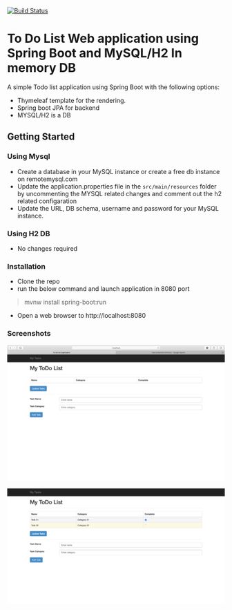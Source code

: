 [![Build Status](http://jenkins.arjunsreepad.com/buildStatus/icon?job=To+Do+List&build=5)](http://jenkins.arjunsreepad.com/job/To%20Do%20List/)

# To Do List Web application using Spring Boot and MySQL/H2 In memory DB

A simple Todo list application using Spring Boot with the following options:

- Thymeleaf template for the rendering.
- Spring boot JPA for backend
- MYSQL/H2 is a DB

## Getting Started

### Using Mysql
 - Create a database in your MySQL instance or create a free db instance on remotemysql.com 
 - Update the application.properties file in the `src/main/resources` folder  by uncommenting the MYSQL related changes and comment out the h2 related configaration
 - Update the URL, DB schema, username and password for your MySQL instance.

### Using H2 DB
- No changes required
 
### Installation
- Clone the repo
- run the below command and launch application in 8080 port
> mvnw install spring-boot:run
- Open a web browser to http://localhost:8080


### Screenshots
![Alt text](https://github.com/arjunsreepad/spboot-mysql-h2-webapp/raw/master/screenshot/app%20launch.png "App Launch")


![Alt text](https://raw.githubusercontent.com/arjunsreepad/spboot-mysql-h2-webapp/master/screenshot/app%20after%20update.png "App after update")

